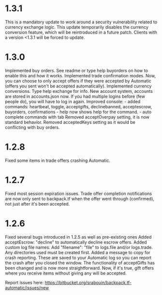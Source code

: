 # 1.3.1
This is a mandatory update to work around a security vulnerability related to
currency exchange logic. This update temporarily disables the currency 
conversion feature, which will be reintroduced in a future patch. Clients 
with a version <1.3.1 will be forced to update.

# 1.3.0
Implemented buy orders. See readme or type help buyorders on how to enable this and how it works.
Implemented trade confirmation modes. Now, you can choose to only accept offers if they were accepted by Automatic (offers you sent won't be accepted automatically).
Implemented currency conversions. Type help exchange for info.
New account system, accounts are stored in accounts.json now. If you had multiple logins before (few people do), you will have to log in again.
Improved console:
    - added commands: heartbeat, toggle, acceptgifts, declinebanned, acceptescrow, buyorders, confirmations
    - help now shows help for the command.
    - auto complete commands with tab
Removed acceptOverpay setting, it is now standard behavior.
Removed acceptedKeys setting as it would be conflicting with buy orders.

# 1.2.8
Fixed some items in trade offers crashing Automatic.

# 1.2.7
Fixed most session expiration issues.
Trade offer completion notifications are now only sent to backpack.tf when the offer went through (confirmed), not just after it's been accepted.

# 1.2.6
Fixed several bugs introduced in 1.2.5 as well as pre-existing ones
Added acceptEscrow: "decline" to automatically decline escrow offers.
Added custom log file names. Add "filename": "file" to logs.file and/or logs.trade. Any directories used must be created first.
Added a message to copy for crash reporting. These are saved to your Automatic log so you can report the crash after you closed the window.
The functionality of acceptGifts has been changed and is now more straightforward. Now, if it's true, gift offers where you receive items without giving any will be accepted.

Report issues here: https://bitbucket.org/srabouin/backpack.tf-automatic/issues/new